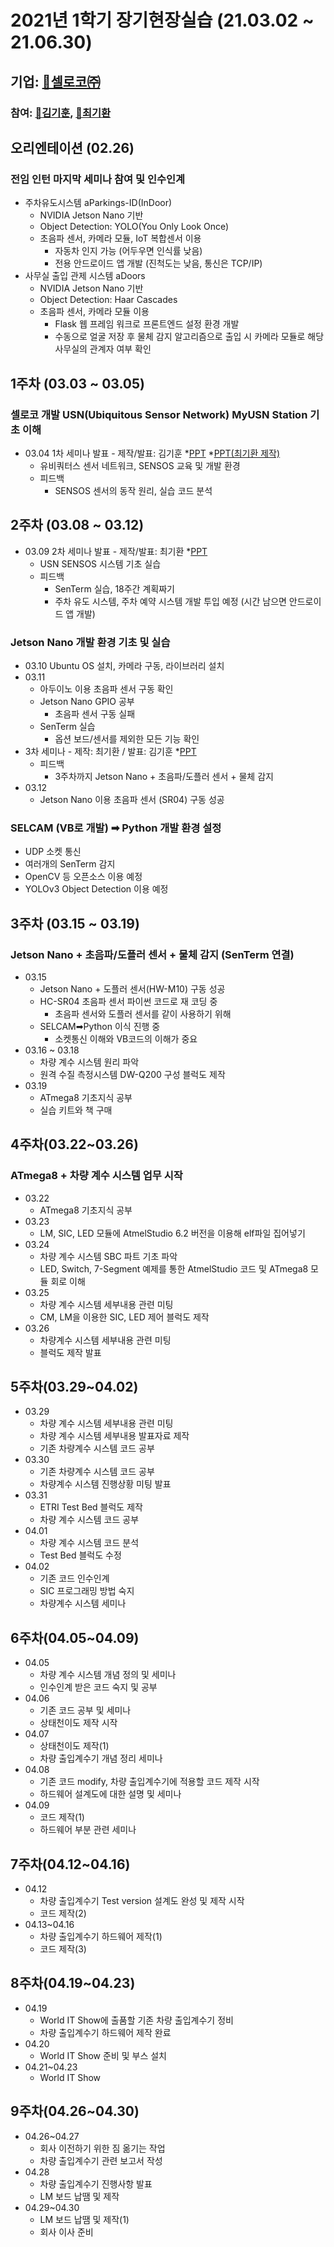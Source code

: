 # 2021년 1학기 장기현장실습 (21.03.02 ~ 21.06.30)
## 기업: [💾셀로코㈜](https://selocoinc.wixsite.com/seloco)
### 참여: [🤗김기훈](https://github.com/daedu0813), [🤔최기환](https://github.com/kihwan1125/Resume)

## 오리엔테이션 (02.26)
### 전임 인턴 마지막 세미나 참여 및 인수인계
* 주차유도시스템 aParkings-ID(InDoor)
  - NVIDIA Jetson Nano 기반
  - Object Detection: YOLO(You Only Look Once)
  - 초음파 센서, 카메라 모듈, IoT 복합센서 이용
    - 자동차 인지 가능 (어두우면 인식률 낮음)
    - 전용 안드로이드 앱 개발 (진척도는 낮음, 통신은 TCP/IP)
* 사무실 출입 관제 시스템 aDoors
  - NVIDIA Jetson Nano 기반
  - Object Detection: Haar Cascades
  - 초음파 센서, 카메라 모듈 이용
     - Flask 웹 프레임 워크로 프론트엔드 설정 환경 개발
     - 수동으로 얼굴 저장 후 물체 감지 알고리즘으로 출입 시 카메라 모듈로 해당 사무실의 관계자 여부 확인

## 1주차 (03.03 ~ 03.05)
### 셀로코 개발 USN(Ubiquitous Sensor Network) MyUSN Station 기초 이해
* 03.04 1차 세미나 발표 - 제작/발표: 김기훈 *[PPT](https://github.com/daedu0813/Seloco_Intern/raw/main/documents/week01/USN%20%EC%8B%9C%EC%8A%A4%ED%85%9C%20%EA%B8%B0%EC%B4%88%EC%8B%A4%EC%8A%B5%20%EB%B0%9C%ED%91%9C%20-%20%EA%B9%80%EA%B8%B0%ED%9B%88.pptx) *[PPT(최기환 제작)](https://github.com/daedu0813/Seloco_Intern/raw/main/documents/week01/USN%EB%B0%9C%ED%91%9C(%EC%B5%9C%EA%B8%B0%ED%99%98%2C%202021.03.04).pptx)
  - 유비쿼터스 센서 네트워크, SENSOS 교육 및 개발 환경
  - 피드백
    - SENSOS 센서의 동작 원리, 실습 코드 분석

## 2주차 (03.08 ~ 03.12)
* 03.09 2차 세미나 발표 - 제작/발표: 최기환 *[PPT](https://github.com/daedu0813/Seloco_Intern/raw/main/documents/week02/5~10%EC%9E%A5%20%EB%B0%9C%ED%91%9C%EC%9E%90%EB%A3%8C.%EA%B9%80%EA%B8%B0%ED%9B%88%2C%20%EC%B5%9C%EA%B8%B0%ED%99%98.pptx)
  - USN SENSOS 시스템 기초 실습
  - 피드백
    - SenTerm 실습, 18주간 계획짜기
    - 주차 유도 시스템, 주차 예약 시스템 개발 투입 예정 (시간 남으면 안드로이드 앱 개발) 
### Jetson Nano 개발 환경 기초 및 실습
* 03.10 Ubuntu OS 설치, 카메라 구동, 라이브러리 설치
* 03.11
  - 아두이노 이용 초음파 센서 구동 확인
  - Jetson Nano GPIO 공부
    - 초음파 센서 구동 실패
  - SenTerm 실습
    - 옵션 보드/센서를 제외한 모든 기능 확인
* 3차 세미나 - 제작: 최기환 / 발표: 김기훈 *[PPT](https://github.com/daedu0813/Seloco_Intern/raw/main/documents/week02/2%EC%A3%BC%EC%B0%A8%20Jetson%20Nano%2C%20Senterm%20%EC%8B%A4%EC%8A%B5%20%EB%B0%9C%ED%91%9C.pptx)
  - 피드백
    - 3주차까지 Jetson Nano + 초음파/도플러 센서 + 물체 감지 
* 03.12
  - Jetson Nano 이용 초음파 센서 (SR04) 구동 성공
### SELCAM (VB로 개발) ➡ Python 개발 환경 설정
  - UDP 소켓 통신
  - 여러개의 SenTerm 감지
  - OpenCV 등 오픈소스 이용 예정
  - YOLOv3 Object Detection 이용 예정

## 3주차 (03.15 ~ 03.19)
### Jetson Nano + 초음파/도플러 센서 + 물체 감지 (SenTerm 연결)
* 03.15
  - Jetson Nano + 도플러 센서(HW-M10) 구동 성공
  - HC-SR04 초음파 센서 파이썬 코드로 재 코딩 중
    - 초음파 센서와 도플러 센서를 같이 사용하기 위해
  - SELCAM➡Python 이식 진행 중
    - 소켓통신 이해와 VB코드의 이해가 중요
* 03.16 ~ 03.18
  - 차량 계수 시스템 원리 파악
  - 원격 수질 측정시스템 DW-Q200 구성 블럭도 제작
* 03.19
  - ATmega8 기초지식 공부
  - 실습 키트와 책 구매
  
## 4주차(03.22~03.26)
### ATmega8 + 차량 계수 시스템 업무 시작
* 03.22
  - ATmega8 기초지식 공부
* 03.23
  - LM, SIC, LED 모듈에 AtmelStudio 6.2 버전을 이용해 elf파일 집어넣기
* 03.24
  - 차량 계수 시스템 SBC 파트 기초 파악
  - LED, Switch, 7-Segment 예제를 통한 AtmelStudio 코드 및 ATmega8 모듈 회로 이해
* 03.25
  - 차량 계수 시스템 세부내용 관련 미팅
  - CM, LM을 이용한 SIC, LED 제어 블럭도 제작
* 03.26
  - 차량계수 시스템 세부내용 관련 미팅
  - 블럭도 제작 발표
## 5주차(03.29~04.02)
 * 03.29
    - 차량 계수 시스템 세부내용 관련 미팅
   - 차량 계수 시스템 세부내용 발표자료 제작
   - 기존 차량계수 시스템 코드 공부
 * 03.30
    - 기존 차량계수 시스템 코드 공부
   - 차량계수 시스템 진행상황 미팅 발표
 * 03.31
   - ETRI Test Bed 블럭도 제작
    - 차량 계수 시스템 코드 공부
 * 04.01
    - 차량 계수 시스템 코드 분석
    - Test Bed 블럭도 수정
 * 04.02
   - 기존 코드 인수인계
    - SIC 프로그래밍 방법 숙지
    - 차량계수 시스템 세미나
## 6주차(04.05~04.09)
 * 04.05
   - 차량 계수 시스템 개념 정의 및 세미나
   - 인수인계 받은 코드 숙지 및 공부
 * 04.06
   - 기존 코드 공부 및 세미나
   - 상태천이도 제작 시작
 * 04.07
   - 상태천이도 제작(1)
   - 차량 출입계수기 개념 정리 세미나
 * 04.08
    - 기존 코드 modify, 차량 출입계수기에 적용할 코드 제작 시작
    - 하드웨어 설계도에 대한 설명 및 세미나
 * 04.09
    - 코드 제작(1)
    - 하드웨어 부분 관련 세미나
## 7주차(04.12~04.16)
 * 04.12
    - 차량 출입계수기 Test version 설계도 완성 및 제작 시작
   - 코드 제작(2)
 * 04.13~04.16
    - 차량 출입계수기 하드웨어 제작(1)
    - 코드 제작(3)
## 8주차(04.19~04.23)
 * 04.19
   - World IT Show에 출품할 기존 차량 출입계수기 정비
   - 차량 출입계수기 하드웨어 제작 완료
 * 04.20
   - World IT Show 준비 및 부스 설치
 * 04.21~04.23
    - World IT Show
## 9주차(04.26~04.30)
 * 04.26~04.27
   - 회사 이전하기 위한 짐 옮기는 작업
   - 차량 출입계수기 관련 보고서 작성
 * 04.28
   - 차량 출입계수기 진행사항 발표
   - LM 보드 납땜 및 제작
 * 04.29~04.30
    - LM 보드 납땜 및 제작(1)
   - 회사 이사 준비
  
